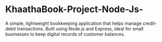 # KhaathaBook-Project-Node-Js-
A simple, lightweight bookkeeping application that helps manage credit-debit transactions. Built using Node.js and Express, ideal for small businesses to keep digital records of customer balances.
